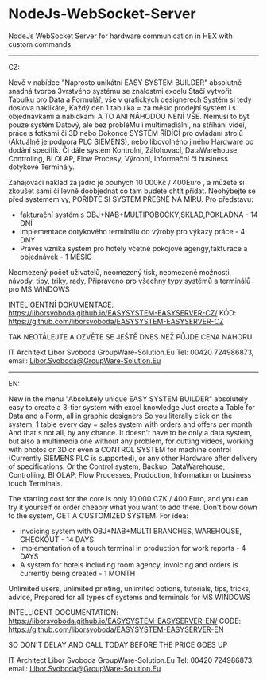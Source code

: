 # NodeJs-WebSocket-Server
NodeJs WebSocket Server for hardware communication in HEX with custom commands


-----------------------------------------------------------------------------------
CZ:

Nově v nabídce "Naprosto unikátní EASY SYSTEM BUILDER" 
absolutně snadná tvorba 3vrstvého systému se znalostmi excelu
Stačí vytvořit Tabulku pro Data a Formulář, vše v grafických designerech
Systém si tedy doslova naklikáte, Každý den 1 tabulka = za měsíc prodejní systém i s objednávkami a nabídkami
A TO ANI NÁHODOU NENÍ VŠE.
Nemusí to být pouze systém Datový, ale bez probléMu i multimediální, na stříhání videí, práce s fotkami či 3D
nebo Dokonce SYSTÉM ŘÍDÍCÍ pro ovládání strojů (Aktuálně je podpora PLC SIEMENS), nebo libovolného jiného Hardware
po dodání specifik. 
Či dále systém Kontrolní, Zálohovací, DataWarehouse, Controling, BI OLAP, Flow Procesy, 
Výrobní, Informační či business dotykové Terminály.

Zahajovací náklad za jádro je pouhých 10 000Kč / 400Euro , a můžete si zkoušet sami či levně doobjednat
co tam budete chtít přidat. Neohýbejte se před systémem vy, POŘIĎTE SI SYSTÉM PŘESNĚ NA MÍRU.
Pro představu:
 - fakturační systém s OBJ+NAB+MULTIPOBOČKY,SKLAD,POKLADNA                        - 14 DNÍ
 - implementace dotykového terminálu do výroby pro výkazy práce                   - 4 DNY
 - Právěš vzniká systém pro hotely včetně pokojové agengy,fakturace a objednávek  - 1 MĚSÍC
 
 Neomezený počet uživatelů, neomezený tisk, neomezené možnosti, návody, tipy, triky, rady,
 Připraveno pro všechny typy systémů a terminálů pro MS WINDOWS
 
INTELIGENTNÍ DOKUMENTACE: https://liborsvoboda.github.io/EASYSYSTEM-EASYSERVER-CZ/
KÓD: https://github.com/liborsvoboda/EASYSYSTEM-EASYSERVER-CZ

 TAK NEOTÁLEJTE A OZVĚTE SE JEŠTĚ DNES NEŽ PŮJDE CENA NAHORU
 
 IT Architekt
 Libor Svoboda GroupWare-Solution.Eu
 Tel: 00420 724986873, email: Libor.Svoboda@GroupWare-Solution.Eu
 
 
 
----------------------------------------------------------------------------------------
EN: 
 
New in the menu "Absolutely unique EASY SYSTEM BUILDER"
absolutely easy to create a 3-tier system with excel knowledge
Just create a Table for Data and a Form, all in graphic designers
So you literally click on the system, 1 table every day = sales system with orders and offers per month
And that's not all, by any chance.
It doesn't have to be only a data system, but also a multimedia one without any problem, for cutting videos, working with photos or 3D
or even a CONTROL SYSTEM for machine control (Currently SIEMENS PLC is supported), or any other Hardware
after delivery of specifications.
Or the Control system, Backup, DataWarehouse, Controlling, BI OLAP, Flow Processes,
Production, Information or business touch Terminals.

The starting cost for the core is only 10,000 CZK / 400 Euro, and you can try it yourself or order cheaply
what you want to add there. Don't bow down to the system, GET A CUSTOMIZED SYSTEM.
For idea:
  - invoicing system with OBJ+NAB+MULTI BRANCHES, WAREHOUSE, CHECKOUT - 14 DAYS
  - implementation of a touch terminal in production for work reports - 4 DAYS
  - A system for hotels including room agency, invoicing and orders is currently being created - 1 MONTH
 
  Unlimited users, unlimited printing, unlimited options, tutorials, tips, tricks, advice,
  Prepared for all types of systems and terminals for MS WINDOWS
 
INTELLIGENT DOCUMENTATION: https://liborsvoboda.github.io/EASYSYSTEM-EASYSERVER-EN/
CODE: https://github.com/liborsvoboda/EASYSYSTEM-EASYSERVER-EN

  SO DON'T DELAY AND CALL TODAY BEFORE THE PRICE GOES UP
 
  IT Architect
  Libor Svoboda GroupWare-Solution.Eu
  Tel: 00420 724986873, email: Libor.Svoboda@GroupWare-Solution.Eu
